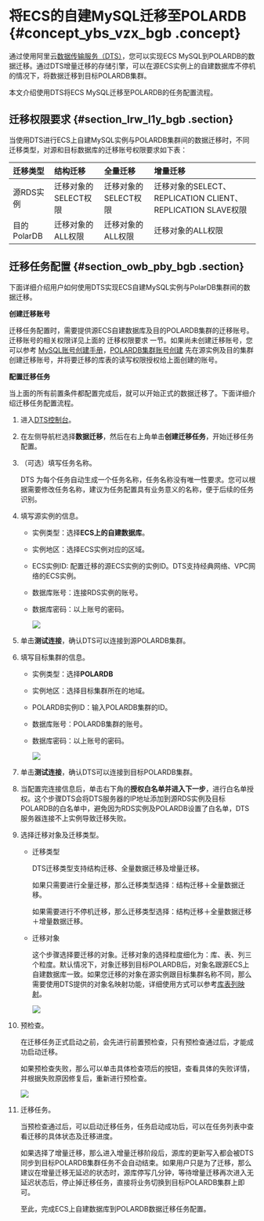 # 将ECS的自建MySQL迁移至POLARDB {#concept_ybs_vzx_bgb .concept}

通过使用阿里云[数据传输服务（DTS）](https://help.aliyun.com/document_detail/26592.html)，您可以实现ECS MySQL到POLARDB的数据迁移。通过DTS增量迁移的存储引擎，可以在源ECS实例上的自建数据库不停机的情况下，将数据迁移到目标POLARDB集群。

本文介绍使用DTS将ECS MySQL迁移至POLARDB的任务配置流程。

## 迁移权限要求 {#section_lrw_l1y_bgb .section}

当使用DTS进行ECS上自建MySQL实例与POLARDB集群间的数据迁移时，不同迁移类型，对源和目标数据库的迁移账号权限要求如下表：

|迁移类型|结构迁移|全量迁移|增量迁移|
|:---|:---|:---|:---|
|源RDS实例|迁移对象的SELECT权限|迁移对象的SELECT权限|迁移对象的SELECT、REPLICATION CLIENT、REPLICATION SLAVE权限|
|目的PolarDB|迁移对象的ALL权限|迁移对象的ALL权限|迁移对象的ALL权限|

## 迁移任务配置 {#section_owb_pby_bgb .section}

下面详细介绍用户如何使用DTS实现ECS自建MySQL实例与PolarDB集群间的数据迁移。

**创建迁移账号**

迁移任务配置时，需要提供源ECS自建数据库及目的POLARDB集群的迁移账号。迁移账号的相关权限详见上面的 迁移权限要求 一节。如果尚未创建迁移账号，您可以参考 [MySQL账号创建手册](https://dev.mysql.com/doc/refman/8.0/en/grant.html)，[POLARDB集群账号创建](https://help.aliyun.com/document_detail/68508.html) 先在源实例及目的集群创建迁移账号，并将要迁移的库表的读写权限授权给上面创建的账号。

**配置迁移任务**

当上面的所有前置条件都配置完成后，就可以开始正式的数据迁移了。下面详细介绍迁移任务配置流程。

1.  进入[DTS控制台](https://dts.console.aliyun.com/)。
2.  在左侧导航栏选择**数据迁移**，然后在右上角单击**创建迁移任务**，开始迁移任务配置。
3.  （可选）填写任务名称。

    DTS 为每个任务自动生成一个任务名称，任务名称没有唯一性要求。您可以根据需要修改任务名称，建议为任务配置具有业务意义的名称，便于后续的任务识别。

4.  填写源实例的信息。
    -   实例类型：选择**ECS上的自建数据库**。
    -   实例地区：选择ECS实例对应的区域。
    -   ECS实例ID: 配置迁移的源ECS实例的实例ID。DTS支持经典网络、VPC网络的ECS实例。
    -   数据库账号：连接RDS实例的账号。
    -   数据库密码：以上账号的密码。

        ![](http://static-aliyun-doc.oss-cn-hangzhou.aliyuncs.com/assets/img/78734/154709625234051_zh-CN.png)

5.  单击**测试连接**，确认DTS可以连接到源POLARDB集群。
6.  填写目标集群的信息。
    -   实例类型：选择**POLARDB**
    -   实例地区：选择目标集群所在的地域。
    -   POLARDB实例ID：输入POLARDB集群的ID。
    -   数据库账号：POLARDB集群的账号。
    -   数据库密码：以上账号的密码。

        ![](http://static-aliyun-doc.oss-cn-hangzhou.aliyuncs.com/assets/img/78734/154709625234052_zh-CN.png)

7.  单击**测试连接**，确认DTS可以连接到目标POLARDB集群。
8.  当配置完连接信息后，单击右下角的**授权白名单并进入下一步**，进行白名单授权。这个步骤DTS会将DTS服务器的IP地址添加到源RDS实例及目标POLARDB的白名单中，避免因为RDS实例及POLARDB设置了白名单，DTS服务器连接不上实例导致迁移失败。
9.  选择迁移对象及迁移类型。
    -   迁移类型

        DTS迁移类型支持结构迁移、全量数据迁移及增量迁移。

        如果只需要进行全量迁移，那么迁移类型选择：结构迁移＋全量数据迁移。

        如果需要进行不停机迁移，那么迁移类型选择：结构迁移＋全量数据迁移＋增量数据迁移。

    -   迁移对象

        这个步骤选择要迁移的对象。迁移对象的选择粒度细化为：库、表、列三个粒度。默认情况下，对象迁移到目标POLARDB后，对象名跟源ECS上自建数据库一致。如果您迁移的对象在源实例跟目标集群名称不同，那么需要使用DTS提供的对象名映射功能，详细使用方式可以参考[库表列映射](https://help.aliyun.com/document_detail/26628.html)。

        ![](http://static-aliyun-doc.oss-cn-hangzhou.aliyuncs.com/assets/img/78734/154709625234080_zh-CN.png)

10. 预检查。

    在迁移任务正式启动之前，会先进行前置预检查，只有预检查通过后，才能成功启动迁移。

    如果预检查失败，那么可以单击具体检查项后的按钮，查看具体的失败详情，并根据失败原因修复后，重新进行预检查。

    ![](http://static-aliyun-doc.oss-cn-hangzhou.aliyuncs.com/assets/img/78734/154709625234081_zh-CN.png)

11. 迁移任务。

    当预检查通过后，可以启动迁移任务，任务启动成功后，可以在任务列表中查看迁移的具体状态及迁移进度。

    如果选择了增量迁移，那么进入增量迁移阶段后，源库的更新写入都会被DTS同步到目标POLARDB集群任务不会自动结束。如果用户只是为了迁移，那么建议在增量迁移无延迟的状态时，源库停写几分钟，等待增量迁移再次进入无延迟状态后，停止掉迁移任务，直接将业务切换到目标POLARDB集群上即可。

    至此，完成ECS上自建数据库到POLARDB数据迁移任务配置。


